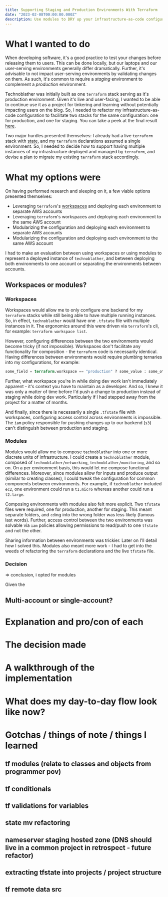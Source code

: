 ```yaml
---
title: Supporting Staging and Production Environments With Terraform 
date: "2023-02-08T00:00:00.000Z"
description: Use modules to DRY up your infrastructure-as-code configuration to support multiple environments.
---
```


# What I wanted to do

When developing software, it's a good practice to test your changes before releasing them to users.
This can be done locally, but our laptops and our user-serving environments generally differ dramatically.
Further, it's advisable to not impact user-serving environments by validating changes on them.
As such, it's common to require a _staging_ environment to complement a _production_ environment.

Technoblather was initially built as one `terraform` stack serving as it's production environment.
Given it's live and user-facing, I wanted to be able to continue use it as a project for tinkering and learning without potentially impacting users on the blog.
So, I needed to refactor my infrastructure-as-code configuration to facilitate two stacks for the same configuration: one for production, and one for staging.
You can take a peek at the final result [here](https://www.staging.technoblather.ca).

Two major hurdles presented themselves: I already had a live `terraform` stack with [state](https://developer.hashicorp.com/terraform/language/state), and my `terraform` declarations assumed a single environment.
So, I needed to decide how to support having multiple instances of my infrastructure deployed and managed by `terraform`, and devise a plan to migrate my existing `terraform` stack accordingly.

# What my options were

On having performed research and sleeping on it, a few viable options presented themselves:

- Leveraging `terraform`'s [workspaces](https://developer.hashicorp.com/terraform/language/state/workspaces) and deploying each environment to separate AWS accounts
- Leveraging `terraform`'s workspaces and deploying each environment to the same AWS account
- Modularizing the configuration and deploying each environment to separate AWS accounts 
- Modularizing the configuration and deploying each environment to the same AWS account

I had to make an evaluation between using workspaces or using modules to represent a deployed instance of `technoblather`, and between deploying both environments to one account or separating the environments between accounts. 

## Workspaces or modules?

### Workspaces

Workspaces would allow me to only configure one backend for my `terraform` stacks while still being able to have multiple running instances.
So, in effect, `technoblather` would have one `.tfstate` file with multiple instances in it.
The ergonomics around this were driven via `terraform`'s cli, for example: `terraform workspace list`.

However, configuring differences between the two environments would become tricky (if not impossible).
Workspaces don't facilitate any functionality for composition - the `terraform` code is necessarily identical.
Having differences between environments would require plumbing ternaries into my configurations, for example:

```terraform
some_field = terraform.workspace == "production" ? some_value : some_other_value
```

Further, what workspace you're in while doing dev work isn't immediately apparent - it's context you have to maintain as a developer.
And so, I knew it was only a matter of time before I'd push a change to production instead of staging while doing dev work.
Particularly if I had stepped away from the project for a matter of months.

And finally, since there is necessarily a single `.tfstate` file with workspaces, configuring access control across environments is impossible.
The `iam` policy responsible for pushing changes up to our backend (`s3`) can't distinguish between production and staging.

### Modules

Modules would allow me to compose `technoblather` into one or more discrete units of infrastructure.
I could create a `technoblather` module, composed of `technoblather/networking`, `technoblather/monitoring`, and so on.
On a per environment basis, this would let me compose functional differences.
Moreover, since modules allow for inputs and produce output (similar to creating classes), I could tweak the configuration for common components between environments.
For example, if `technoblather` included `ec2`, one environment could run a `t1.micro` whereas another could run a `t2.large`.

Composing environments with modules also felt more explicit.
Two `tfstate` files were required, one for production, another for staging.
This meant separate folders, and `cd`ing into the wrong folder was less likely (famous last words).
Further, access control between the two environments was solvable via `iam` policies allowing permissions to read/push to one `tfstate` and not the other.

Sharing information between environments was trickier. Later on I'll detail how I solved this.
Modules also meant more work - I had to get into the weeds of refactoring the `terraform` declarations and the live `tfstate` file.

### Decision

=> conclusion, i opted for modules

Given the 

## Multi-account or single-account?

# Explanation and pro/con of each

# The decision made

# A walkthrough of the implementation

# What does my day-to-day flow look like now?

# Gotchas / things of note / things I learned
## tf modules (relate to classes and objects from programmer pov)
## tf conditionals
## tf validations for variables
## state mv refactoring
## nameserver staging hosted zone (DNS should live in a common project in retrospect - future refactor)
## extracting tfstate into projects / project structure
## tf remote data src


